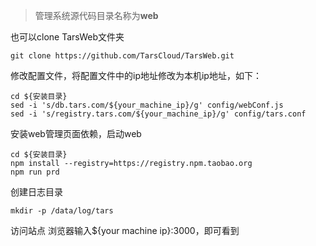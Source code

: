 > 管理系统源代码目录名称为**web**

也可以clone TarsWeb文件夹

```
git clone https://github.com/TarsCloud/TarsWeb.git
```

修改配置文件，将配置文件中的ip地址修改为本机ip地址，如下：

```
cd ${安装目录}
sed -i 's/db.tars.com/${your_machine_ip}/g' config/webConf.js
sed -i 's/registry.tars.com/${your_machine_ip}/g' config/tars.conf
```

安装web管理页面依赖，启动web

```
cd ${安装目录}
npm install --registry=https://registry.npm.taobao.org
npm run prd
```

创建日志目录

```
mkdir -p /data/log/tars
```

访问站点 浏览器输入${your machine ip}:3000，即可看到